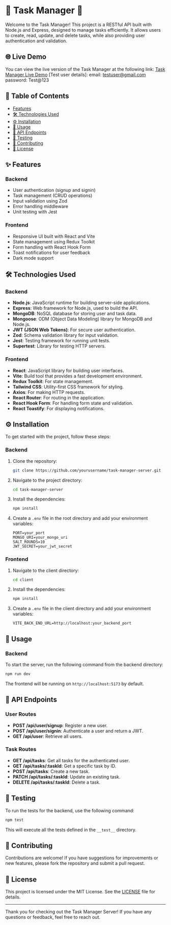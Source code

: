# 🚀 Task Manager 🚀

Welcome to the Task Manager! This project is a RESTful API built with Node.js and Express, designed to manage tasks efficiently. It allows users to create, read, update, and delete tasks, while also providing user authentication and validation.

## 🌐 Live Demo

You can view the live version of the Task Manager at the following link:
[Task Manager Live Demo](https://task-manager-rust-three.vercel.app/)
[Test user details]: 
email: testuser@gmail.com
password: Test@123

## 📑 Table of Contents

- [Features](#features)
- [🛠️ Technologies Used](#technologies-used)
- [⚙️ Installation](#installation)
- [🚀 Usage](#usage)
- [📍 API Endpoints](#api-endpoints)
- [🧪 Testing](#testing)
- [🤝 Contributing](#contributing)
- [📜 License](#license)

## ✨ Features

### Backend
- User authentication (signup and signin)
- Task management (CRUD operations)
- Input validation using Zod
- Error handling middleware
- Unit testing with Jest

### Frontend
- Responsive UI built with React and Vite
- State management using Redux Toolkit
- Form handling with React Hook Form
- Toast notifications for user feedback
- Dark mode support

## 🛠️ Technologies Used

### Backend
- **Node.js**: JavaScript runtime for building server-side applications.
- **Express**: Web framework for Node.js, used to build the API.
- **MongoDB**: NoSQL database for storing user and task data.
- **Mongoose**: ODM (Object Data Modeling) library for MongoDB and Node.js.
- **JWT (JSON Web Tokens)**: For secure user authentication.
- **Zod**: Schema validation library for input validation.
- **Jest**: Testing framework for running unit tests.
- **Supertest**: Library for testing HTTP servers.

### Frontend
- **React**: JavaScript library for building user interfaces.
- **Vite**: Build tool that provides a fast development environment.
- **Redux Toolkit**: For state management.
- **Tailwind CSS**: Utility-first CSS framework for styling.
- **Axios**: For making HTTP requests.
- **React Router**: For routing in the application.
- **React Hook Form**: For handling form state and validation.
- **React Toastify**: For displaying notifications.

## ⚙️ Installation

To get started with the project, follow these steps:

### Backend
1. Clone the repository:
   ```bash
   git clone https://github.com/yourusername/task-manager-server.git
   ```

2. Navigate to the project directory:
   ```bash
   cd task-manager-server
   ```

3. Install the dependencies:
   ```bash
   npm install
   ```

4. Create a `.env` file in the root directory and add your environment variables:
   ```
   PORT=your_port
   MONGO_URI=your_mongo_uri
   SALT_ROUNDS=10
   JWT_SECRET=your_jwt_secret
   ```

### Frontend
1. Navigate to the client directory:
   ```bash
   cd client
   ```

2. Install the dependencies:
   ```bash
   npm install
   ```

3. Create a `.env` file in the client directory and add your environment variables:
   ```
   VITE_BACK_END_URL=http://localhost:your_backend_port
   ```

## 🚀 Usage

### Backend
To start the server, run the following command from the backend directory:

```bash
npm run dev
```

The frontend will be running on `http://localhost:5173` by default.

## 📍 API Endpoints

### User Routes
- **POST /api/user/signup**: Register a new user.
- **POST /api/user/signin**: Authenticate a user and return a JWT.
- **GET /api/user**: Retrieve all users.

### Task Routes
- **GET /api/tasks**: Get all tasks for the authenticated user.
- **GET /api/tasks/:taskId**: Get a specific task by ID.
- **POST /api/tasks**: Create a new task.
- **PATCH /api/tasks/:taskId**: Update an existing task.
- **DELETE /api/tasks/:taskId**: Delete a task.

## 🧪 Testing

To run the tests for the backend, use the following command:
``` bash
npm test
```
This will execute all the tests defined in the `__test__` directory.

## 🤝 Contributing

Contributions are welcome! If you have suggestions for improvements or new features, please fork the repository and submit a pull request.

## 📜 License

This project is licensed under the MIT License. See the [LICENSE](LICENSE) file for details.

---

Thank you for checking out the Task Manager Server! If you have any questions or feedback, feel free to reach out.
